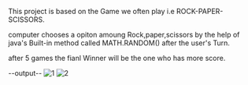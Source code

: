 This project is based on the Game we often play i.e ROCK-PAPER-SCISSORS.

computer chooses a opiton amoung Rock,paper,scissors by the help of java's Built-in method called MATH.RANDOM() after the user's Turn.

after 5 games the  fianl Winner will be the one who has more score.


--output--
![1](https://github.com/bonagiripraneeth07/Rock-paper-scissors-game/assets/149886367/fc907c78-49af-4f5b-a5c7-51e284dbf303)
![2](https://github.com/bonagiripraneeth07/Rock-paper-scissors-game/assets/149886367/4e8695a2-8f89-4c4e-a826-8f9da086e94b)
